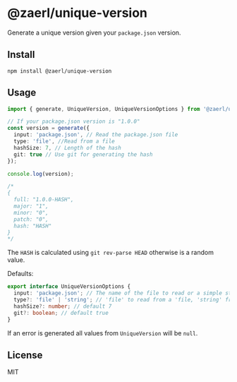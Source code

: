 # @zaerl/unique-version
Generate a unique version given your `package.json` version.

## Install
`npm install @zaerl/unique-version`

## Usage

```typescript
import { generate, UniqueVersion, UniqueVersionOptions } from '@zaerl/unique-version';

// If your package.json version is "1.0.0"
const version = generate({
  input: 'package.json', // Read the package.json file
  type: 'file', //Read from a file
  hashSize: 7, // Length of the hash
  git: true // Use git for generating the hash
});

console.log(version);

/*
{
  full: "1.0.0-HASH",
  major: "1",
  minor: "0",
  patch: "0",
  hash: "HASH"
}
*/
```

The `HASH` is calculated using `git rev-parse HEAD` otherwise is a random value.

Defaults:

```typescript
export interface UniqueVersionOptions {
  input: 'package.json'; // The name of the file to read or a simple string with the version
  type?: 'file' | 'string'; // 'file' to read from a 'file, 'string' from a string
  hashSize?: number; // default 7
  git?: boolean; // default true
}
```

If an error is generated all values from `UniqueVersion` will be `null`.

## License

MIT

